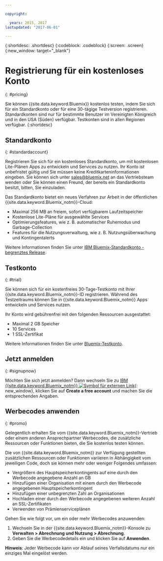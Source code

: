 ```yaml
---

copyright:

  years: 2015, 2017
lastupdated: "2017-06-01"

---
```


{:shortdesc: .shortdesc}
{:codeblock: .codeblock}
{:screen: .screen}
{:new_window: target="_blank"}

# Registrierung für ein kostenloses Konto
{: #pricing}

Sie können {{site.data.keyword.Bluemix}} kostenlos testen, indem Sie sich für ein Standardkonto oder für eine 30-tägige Testversion registrieren. Standardkonten sind nur für bestimmte Benutzer im Vereinigten Königreich und in den USA (Süden) verfügbar. Testkonten sind in allen Regionen verfügbar. 
{:shortdesc}

## Standardkonto
{: #standardaccount}

Registrieren Sie sich für ein kostenloses Standardkonto, um mit kostenlosen Lite-Plänen Apps zu entwickeln und Services zu nutzen. Ihr Konto ist unbefristet gültig und Sie müssen keine Kreditkarteninformationen eingeben. Sie können sich unter sales@bluemix.net an das Vertriebsteam wenden oder Sie können einen Freund, der bereits ein Standardkonto besitzt, bitten, Sie einzuladen. 

Das Standardkonto bietet ein neues Verfahren zur Arbeit in der öffentlichen {{site.data.keyword.Bluemix_notm}}-Cloud:
  * Maximal 256 MB an freiem, sofort verfügbarem Laufzeitspeicher
  * Kostenlose Lite-Pläne für ausgewählte Services
  * Optimierungsfeatures, wie z. B. automatischer Ruhemodus und Garbage-Collection
  * Features für die Nutzungsverwaltung, wie z. B. Nutzungsüberwachung und Kontingentalerts

Weitere Informationen finden Sie unter [IBM Bluemix-Standardkonto - begrenztes Release](/docs/pricing/standard_account.html#betaintro).

## Testkonto
{: #trial}

Sie können sich für ein kostenfreies 30-Tage-Testkonto mit Ihrer {{site.data.keyword.Bluemix_notm}}-ID registrieren. Während des Testzeitraums können Sie in {{site.data.keyword.Bluemix_notm}} Apps entwickeln und Services nutzen.

Ihr Konto wird gebührenfrei mit den folgenden Ressourcen ausgestattet:
  * Maximal 2 GB Speicher
  * 10 Services
  * 1 SSL-Zertifikat

Weitere Informationen finden Sie unter [Bluemix-Testkonto](/docs/pricing/index.html#bmtrial).

## Jetzt anmelden
{: #signupnow}

Möchten Sie sich jetzt anmelden? Dann wechseln Sie zu [IBM {{site.data.keyword.Bluemix_notm}} ![Symbol für externen Link](../icons/launch-glyph.svg)](https://console.ng.bluemix.net/){: new_window}, klicken Sie auf **Create a free account** und machen Sie die entsprechenden Angaben.  

## Werbecodes anwenden
{: #promo}

Gelegentlich erhalten Sie vom {{site.data.keyword.Bluemix_notm}}-Vertrieb oder einem anderen Ansprechpartner Werbecodes, die zusätzliche Ressourcen oder Funktionen bieten, die Sie kostenlos testen können. 

Die von {{site.data.keyword.Bluemix_notm}} zur Verfügung gestellten zusätzlichen Ressourcen oder Funktionen variieren in Abhängigkeit vom jeweiligen Code, doch sie können mehr oder weniger Folgendes umfassen:

  * Vergrößern des Hauptspeicherkontingents auf eine durch den Werbecode angegebene Anzahl an GB
  * Hinzufügen einer Organisation mit einem durch den Werbecode angegebenen Hauptspeicherkontingent
  * Hinzufügen einer unbegrenzten Zahl an Organisationen
  * Hochladen einer durch den Werbecode angegebenen weiteren Anzahl an SSL-Zertifikaten
  * Verwenden von Prämienserviceplänen

Gehen Sie wie folgt vor, um ein oder mehr Werbecodes anzuwenden:
1. Wechseln Sie in der {{site.data.keyword.Bluemix_notm}}-Konsole zu **Verwalten > Abrechnung und Nutzung > Abrechnung**. 
2. Geben Sie die Werbecodedetails ein und klicken Sie auf **Anwenden**.

**Hinweis**: Jeder Werbecode kann vor Ablauf seines Verfallsdatums nur ein einziges Mal eingelöst werden.



